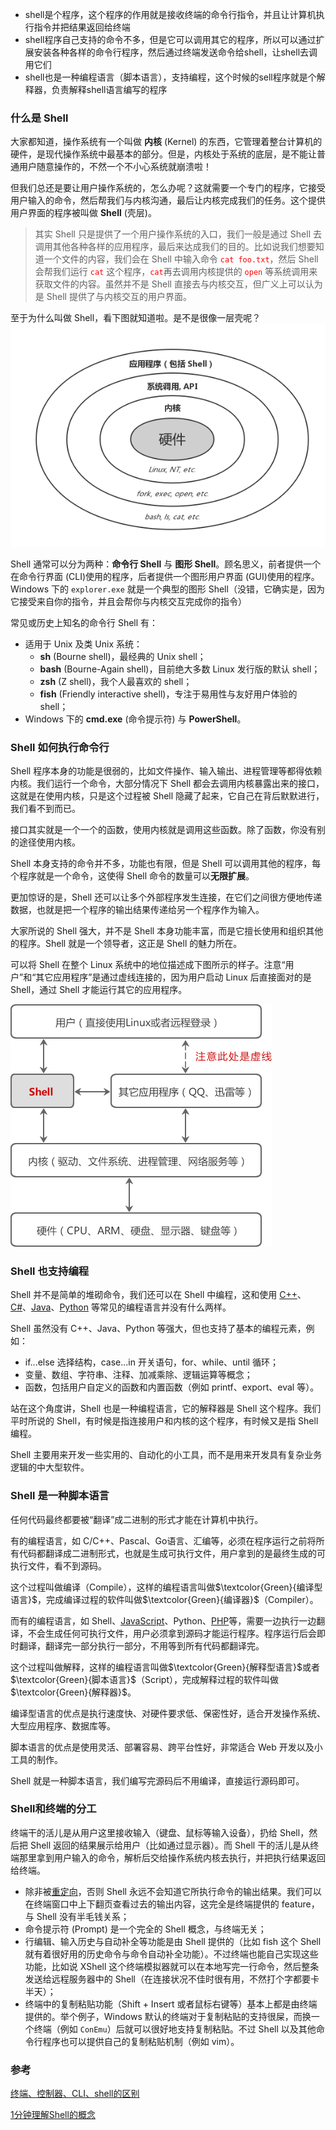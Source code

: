 - shell是个程序，这个程序的作用就是接收终端的命令行指令，并且让计算机执行指令并把结果返回给终端
- shell程序自己支持的命令不多，但是它可以调用其它的程序，所以可以通过扩展安装各种各样的命令行程序，然后通过终端发送命令给shell，让shell去调用它们
- shell也是一种编程语言（脚本语言），支持编程，这个时候的sell程序就是个解释器，负责解释shell语言编写的程序

### 什么是 Shell

大家都知道，操作系统有一个叫做 **内核** (Kernel) 的东西，它管理着整台计算机的硬件，是现代操作系统中最基本的部分。但是，内核处于系统的底层，是不能让普通用户随意操作的，不然一个不小心系统就崩溃啦！

但我们总还是要让用户操作系统的，怎么办呢？这就需要一个专门的程序，它接受用户输入的命令，然后帮我们与内核沟通，最后让内核完成我们的任务。这个提供用户界面的程序被叫做 **Shell** (壳层)。

>其实 Shell 只是提供了一个用户操作系统的入口，我们一般是通过 Shell 去调用其他各种各样的应用程序，最后来达成我们的目的。比如说我们想要知道一个文件的内容，我们会在 Shell 中输入命令<font color = "red"> `cat foo.txt`</font>，然后 Shell 会帮我们运行 <font color = "red">`cat` </font>这个程序，<font color = "red">`cat`</font>再去调用内核提供的 <font color = "red">`open`</font> 等系统调用来获取文件的内容。虽然并不是 Shell 直接去与内核交互，但广义上可以认为是 Shell 提供了与内核交互的用户界面。

至于为什么叫做 Shell，看下图就知道啦。是不是很像一层壳呢？![Sell(壳层)](../assets/Sell(壳层).png)

Shell 通常可以分为两种：**命令行 Shell** 与 **图形 Shell**。顾名思义，前者提供一个在命令行界面 (CLI)使用的程序，后者提供一个图形用户界面 (GUI)使用的程序。Windows 下的 `explorer.exe` 就是一个典型的图形 Shell（没错，它确实是，因为它接受来自你的指令，并且会帮你与内核交互完成你的指令）

常见或历史上知名的命令行 Shell 有：

- 适用于 Unix 及类 Unix 系统：
  - **sh** (Bourne shell)，最经典的 Unix shell；
  - **bash** (Bourne-Again shell)，目前绝大多数 Linux 发行版的默认 shell；
  - **zsh** (Z shell)，我个人最喜欢的 shell；
  - **fish** (Friendly interactive shell)，专注于易用性与友好用户体验的 shell；
- Windows 下的 **cmd.exe** (命令提示符) 与 **PowerShell**。

### Shell 如何执行命令行

Shell 程序本身的功能是很弱的，比如文件操作、输入输出、进程管理等都得依赖内核。我们运行一个命令，大部分情况下 Shell 都会去调用内核暴露出来的接口，这就是在使用内核，只是这个过程被 Shell 隐藏了起来，它自己在背后默默进行，我们看不到而已。

接口其实就是一个一个的函数，使用内核就是调用这些函数。除了函数，你没有别的途径使用内核。

Shell 本身支持的命令并不多，功能也有限，但是 Shell 可以调用其他的程序，每个程序就是一个命令，这使得 Shell 命令的数量可以**无限扩展**。

更加惊讶的是，Shell 还可以让多个外部程序发生连接，在它们之间很方便地传递数据，也就是把一个程序的输出结果传递给另一个程序作为输入。

大家所说的 Shell 强大，并不是 Shell 本身功能丰富，而是它擅长使用和组织其他的程序。Shell 就是一个领导者，这正是 Shell 的魅力所在。

可以将 Shell 在整个 Linux 系统中的地位描述成下图所示的样子。注意“用户”和“其它应用程序”是通过虚线连接的，因为用户启动 Linux 后直接面对的是 Shell，通过 Shell 才能运行其它的应用程序。

![Shell执行命令行](../assets/Shell执行命令行.gif)

### Shell 也支持编程

Shell 并不是简单的堆砌命令，我们还可以在 Shell 中编程，这和使用 [C++](http://c.biancheng.net/cplus/)、[C#](http://c.biancheng.net/csharp/)、[Java](http://c.biancheng.net/java/)、[Python](http://c.biancheng.net/python/) 等常见的编程语言并没有什么两样。

Shell 虽然没有 C++、Java、Python 等强大，但也支持了基本的编程元素，例如：

- if...else 选择结构，case...in 开关语句，for、while、until 循环；
- 变量、数组、字符串、注释、加减乘除、逻辑运算等概念；
- 函数，包括用户自定义的函数和内置函数（例如 printf、export、eval 等）。

站在这个角度讲，Shell 也是一种编程语言，它的解释器是 Shell 这个程序。我们平时所说的 Shell，有时候是指连接用户和内核的这个程序，有时候又是指 Shell 编程。

Shell 主要用来开发一些实用的、自动化的小工具，而不是用来开发具有复杂业务逻辑的中大型软件。

### Shell 是一种脚本语言

任何代码最终都要被“翻译”成二进制的形式才能在计算机中执行。

有的编程语言，如 C/C++、Pascal、Go语言、汇编等，必须在程序运行之前将所有代码都翻译成二进制形式，也就是生成可执行文件，用户拿到的是最终生成的可执行文件，看不到源码。

这个过程叫做编译（Compile），这样的编程语言叫做$\textcolor{Green}{编译型语言}$，完成编译过程的软件叫做$\textcolor{Green}{编译器}$（Compiler）。

而有的编程语言，如 Shell、[JavaScript](http://c.biancheng.net/js/)、Python、[PHP](http://c.biancheng.net/php/)等，需要一边执行一边翻译，不会生成任何可执行文件，用户必须拿到源码才能运行程序。程序运行后会即时翻译，翻译完一部分执行一部分，不用等到所有代码都翻译完。

这个过程叫做解释，这样的编程语言叫做$\textcolor{Green}{解释型语言}$或者$\textcolor{Green}{脚本语言}$（Script），完成解释过程的软件叫做$\textcolor{Green}{解释器}$。

编译型语言的优点是执行速度快、对硬件要求低、保密性好，适合开发操作系统、大型应用程序、数据库等。

脚本语言的优点是使用灵活、部署容易、跨平台性好，非常适合 Web 开发以及小工具的制作。

Shell 就是一种脚本语言，我们编写完源码后不用编译，直接运行源码即可。

### Shell和终端的分工

终端干的活儿是从用户这里接收输入（键盘、鼠标等输入设备），扔给 Shell，然后把 Shell 返回的结果展示给用户（比如通过显示器）。而 Shell 干的活儿是从终端那里拿到用户输入的命令，解析后交给操作系统内核去执行，并把执行结果返回给终端。

- 除非被[重定向](http://c.biancheng.net/view/942.html)，否则 Shell 永远不会知道它所执行命令的输出结果。我们可以在终端窗口中上下翻页查看过去的输出内容，这完全是终端提供的 feature，与 Shell 没有半毛钱关系；
- 命令提示符 (Prompt) 是一个完全的 Shell 概念，与终端无关；
- 行编辑、输入历史与自动补全等功能是由 Shell 提供的（比如 fish 这个 Shell 就有着很好用的历史命令与命令自动补全功能）。不过终端也能自己实现这些功能，比如说 XShell 这个终端模拟器就可以在本地写完一行命令，然后整条发送给远程服务器中的 Shell（在连接状况不佳时很有用，不然打个字都要卡半天）；
- 终端中的复制粘贴功能（Shift + Insert 或者鼠标右键等）基本上都是由终端提供的。举个例子，Windows 默认的终端对于复制粘贴的支持很屎，而换一个终端（例如 `ConEmu`）后就可以很好地支持复制粘贴。不过 Shell 以及其他命令行程序也可以提供自己的复制粘贴机制（例如 vim）。

### 参考

[终端、控制器、CLI、shell的区别](https://www.cnblogs.com/chenyang18/p/14335926.html) 

[1分钟理解Shell的概念](http://c.biancheng.net/view/706.html)

